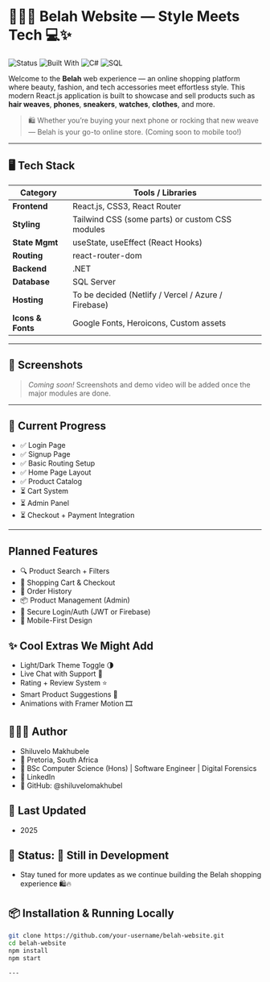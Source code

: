 # 💁🏽‍♀️ Belah Website — Style Meets Tech 💻✨

![Status](https://img.shields.io/badge/status-in%20progress-yellow)
![Built With](https://img.shields.io/badge/built%20with-ReactJS-purple?logo=react)
![C#](https://img.shields.io/badge/backend-C%23-239120?logo=c-sharp&logoColor=white&style=flat)
![SQL](https://img.shields.io/badge/database-SQL%20Server-CC2927?logo=microsoftsqlserver&logoColor=white)


Welcome to the **Belah** web experience — an online shopping platform where beauty, fashion, and tech accessories meet effortless style. This modern React.js application is built to showcase and sell products such as **hair weaves**, **phones**, **sneakers**, **watches**, **clothes**, and more.

> 🛍️ Whether you’re buying your next phone or rocking that new weave — Belah is your go-to online store. (Coming soon to mobile too!)

---

## 🖥️ Tech Stack

| Category        | Tools / Libraries                                   |
|----------------|------------------------------------------------------|
| **Frontend**    | React.js, CSS3, React Router                        |
| **Styling**     | Tailwind CSS (some parts) or custom CSS modules     |
| **State Mgmt**  | useState, useEffect (React Hooks)                  |
| **Routing**     | react-router-dom                                    |
| **Backend**     |  .NET            |
| **Database**    | SQL Server                |
| **Hosting**     | To be decided (Netlify / Vercel / Azure / Firebase)|
| **Icons & Fonts** | Google Fonts, Heroicons, Custom assets            |

---

## 📸 Screenshots

> _Coming soon!_ Screenshots and demo video will be added once the major modules are done.

---

## 🚧 Current Progress

- ✅ Login Page  
- ✅ Signup Page  
- ✅ Basic Routing Setup  
- ✅ Home Page Layout  
- ✅ Product Catalog  
- ⏳ Cart System  
- ⏳ Admin Panel  
- ⏳ Checkout + Payment Integration

---
## Planned Features
- 🔍 Product Search + Filters
- 🛒 Shopping Cart & Checkout
- 🧾 Order History
- 📦 Product Management (Admin)
- 🔐 Secure Login/Auth (JWT or Firebase)
- 📱 Mobile-First Design

## ✨ Cool Extras We Might Add
- Light/Dark Theme Toggle 🌗
- Live Chat with Support 💬
- Rating + Review System ⭐
- Smart Product Suggestions 🤖
- Animations with Framer Motion 🎞️

## 👨🏽‍💻 Author
- Shiluvelo Makhubele
- 📍 Pretoria, South Africa
- 🚀 BSc Computer Science (Hons) | Software Engineer | Digital Forensics
- 🔗 LinkedIn
- 🐙 GitHub: @shiluvelomakhubel



## 📅 Last Updated
-  2025

## 🧪 Status: 🚧 Still in Development
- Stay tuned for more updates as we continue building the Belah shopping experience 🛍️🔥


## 📦 Installation & Running Locally

```bash
git clone https://github.com/your-username/belah-website.git
cd belah-website
npm install
npm start

---






